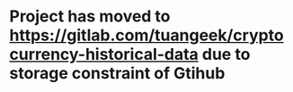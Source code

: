 # Project has moved to https://gitlab.com/tuangeek/cryptocurrency-historical-data due to storage constraint of Gtihub
